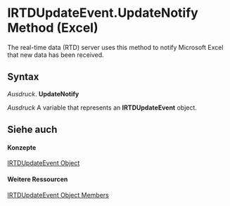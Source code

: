 
# IRTDUpdateEvent.UpdateNotify Method (Excel)

The real-time data (RTD) server uses this method to notify Microsoft Excel that new data has been received.


## Syntax

 _Ausdruck_. **UpdateNotify**

 _Ausdruck_ A variable that represents an **IRTDUpdateEvent** object.


## Siehe auch


#### Konzepte


[IRTDUpdateEvent Object](8ac58d69-194b-e35a-44bc-7c0994b296ac.md)
#### Weitere Ressourcen


[IRTDUpdateEvent Object Members](http://msdn.microsoft.com/library/d28d0153-8a26-618a-2384-d81552362cb7%28Office.15%29.aspx)